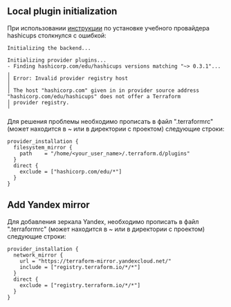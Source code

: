 ## Local plugin initialization

При использовании [инструкции](https://developer.hashicorp.com/terraform/tutorials/providers/provider-use?in=terraform%2Fproviders) по установке учебного провайдера hashicups столкнулся с ошибкой:

```
Initializing the backend...

Initializing provider plugins...
- Finding hashicorp.com/edu/hashicups versions matching "~> 0.3.1"...
╷
│ Error: Invalid provider registry host
│
│ The host "hashicorp.com" given in in provider source address "hashicorp.com/edu/hashicups" does not offer a Terraform
│ provider registry.
╵
```

Для решения проблемы необходимо прописать в файл ".terraformrc" (может находится в ~ или в директории с проектом)
следующие строки:
```hcl
provider_installation {
  filesystem_mirror {
    path    = "/home/<your_user_name>/.terraform.d/plugins"
  }
  direct {
    exclude = ["hashicorp.com/edu/*"]
  }
}
```

## Add Yandex mirror

Для добавления зеркала Yandex, необходимо прописать в файл ".terraformrc" (может находится в ~ или в директории с проектом)
следующие строки:
```hcl
provider_installation {
  network_mirror {
    url = "https://terraform-mirror.yandexcloud.net/"
    include = ["registry.terraform.io/*/*"]
  }
  direct {
    exclude = ["registry.terraform.io/*/*"]
  }
}
```